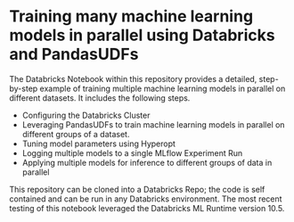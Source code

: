 # Training many machine learning models in parallel using Databricks and PandasUDFs  

The Databricks Notebook within this repository provides a detailed, step-by-step example of training multiple machine learning models in parallel on different datasets. It includes the following steps.

 - Configuring the Databricks Cluster
 - Leveraging PandasUDFs to train machine learning models in parallel on different groups of a dataset.
 - Tuning model parameters using Hyperopt
 - Logging multiple models to a single MLflow Experiment Run
 - Applying multiple models for inference to different groups of data in parallel


 This repository can be cloned into a Databricks Repo; the code is self contained and can be run in any Databricks environment. The most recent testing of this notebook leveraged the Databricks ML Runtime version 10.5.